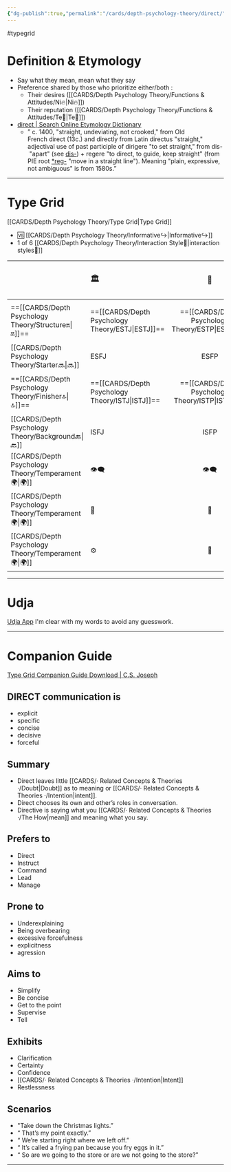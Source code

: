 ```yaml
---
{"dg-publish":true,"permalink":"/cards/depth-psychology-theory/direct/","created":"2023-01-01T13:12:17.828+01:00","updated":"2023-04-26T17:59:14.494+02:00"}
---
```


#typegrid 
# Definition & Etymology 
- Say what they mean, mean what they say 
- Preference shared by those who prioritize either/both : 
	- Their desires ([[CARDS/Depth Psychology Theory/Functions & Attitudes/Ni🔥\|Ni🔥]])
	- Their reputation ([[CARDS/Depth Psychology Theory/Functions & Attitudes/Te🏹\|Te🏹]])
- [direct | Search Online Etymology Dictionary](https://www.etymonline.com/search?q=direct)
	- ” c. 1400, "straight, undeviating, not crooked," from Old French direct (13c.) and directly from Latin directus "straight," adjectival use of past participle of dirigere "to set straight," from dis- "apart" (see [dis-](https://www.etymonline.com/word/dis-?ref=etymonline_crossreference "Etymology, meaning and definition of dis- ")) + regere "to direct, to guide, keep straight" (from PIE root [*reg-](https://www.etymonline.com/word/*reg-?ref=etymonline_crossreference "Etymology, meaning and definition of *reg- ") "move in a straight line"). Meaning "plain, expressive, not ambiguous" is from 1580s.”
---
# Type Grid 
[[CARDS/Depth Psychology Theory/Type Grid\|Type Grid]]
- 🆚 [[CARDS/Depth Psychology Theory/Informative↪️\|Informative↪️]] 
- 1 of 6 [[CARDS/Depth Psychology Theory/Interaction Style💬\|interaction styles💬]] 

|                      | <font size="4"> 🏛️</font>   |  <font size="4"> 🧰</font>   | <font size="4"> 🔮</font> | <font size="4"> 🦄</font>    | [[CARDS/Depth Psychology Theory/Interaction Style💬\|💬]]                      |   [[CARDS/Depth Psychology Theory/Interaction Style💬\|💬]]                           |   [[CARDS/Depth Psychology Theory/Interaction Style💬\|💬]]                    |
|:-------------------- |:--------------------- |:---------------------:|:------------------------- |:--------------------- |:--------------------- |:-------------------------- |:--------------------- |
| ==[[CARDS/Depth Psychology Theory/Structure🔛\|🔛]]==  | ==[[CARDS/Depth Psychology Theory/ESTJ\|ESTJ]]==              |       ==[[CARDS/Depth Psychology Theory/ESTP\|ESTP]]==        | ==[[CARDS/Depth Psychology Theory/ENTJ\|ENTJ]]==                  | ==[[CARDS/Depth Psychology Theory/ENFJ\|ENFJ]]==              |==[[CARDS/Depth Psychology Theory/Direct➡️\|➡️]]==         | 👋     | 🏆   |
|  [[CARDS/Depth Psychology Theory/Starter🔜\|🔜]]     |  ESFJ           |      ESFP    |  ENTP           | ENFP|↪️|👋        | 🏃|
| ==[[CARDS/Depth Psychology Theory/Finisher🔝\|🔝]]==   | ==[[CARDS/Depth Psychology Theory/ISTJ\|ISTJ]]==              |       ==[[CARDS/Depth Psychology Theory/ISTP\|ISTP]]==        | ==[[CARDS/Depth Psychology Theory/INTJ\|INTJ]]==                  | ==[[CARDS/Depth Psychology Theory/INFJ\|INFJ]]==              | ==[[CARDS/Depth Psychology Theory/Direct➡️\|➡️]]==      | 🧘‍♂️ | 🏃 |
| [[CARDS/Depth Psychology Theory/Background🔙\|🔙]] | ISFJ           |      ISFP       | INTP                | INFP         | ↪️ |🧘‍♂️| 🏆  |
|  [[CARDS/Depth Psychology Theory/Temperament🌍\|🌍]]                     | 👁️‍🗨️ | 👁️‍🗨️ | 🧲        | 🧲    |                       |                            |                       |
|  [[CARDS/Depth Psychology Theory/Temperament🌍\|🌍]]                     | 🐜 |  🦊  | 🦊     | 🐜                       |                            |                       |
|  [[CARDS/Depth Psychology Theory/Temperament🌍\|🌍]]                     | ⚙️  |  👀   |⚙️      |👀  |                       |                            |                           |

---
# Udja
[Udja App](https://www.udja.app/#/)
I'm clear with my words to avoid any guesswork.

---
# Companion Guide 
[Type Grid Companion Guide Download | C.S. Joseph](https://csjoseph.life/type-grid-companion-guide-download/)
## **DIRECT communication is** 
-   explicit
-   specific
-   concise
-   decisive
-   forceful  
## **Summary**
  - Direct leaves little [[CARDS/· Related Concepts & Theories ·/Doubt\|Doubt]] as to meaning or [[CARDS/· Related Concepts & Theories ·/Intention\|intent]].
  - Direct chooses its own and other’s roles in conversation.
  - Directive is saying what you [[CARDS/· Related Concepts & Theories ·/The How\|mean]] and meaning what you say.
## **Prefers to** 
-   Direct
-   Instruct
-   Command
-   Lead
-   Manage

## **Prone to** 
-   Underexplaining
-   Being overbearing
-   excessive forcefulness
-   explicitness
-   agression

## **Aims to**
-   Simplify
-   Be concise
-   Get to the point
-   Supervise
-   Tell

## **Exhibits**
-   Clarification
-   Certainty
-   Confidence
-   [[CARDS/· Related Concepts & Theories ·/Intention\|Intent]]
-   Restlessness 

## **Scenarios**
-   "Take down the Christmas lights.”
- “ That’s my point exactly.”
-   “ We’re starting right where we left off.”
-   “ It’s called a frying pan because you fry eggs in it.”
-   “ So are we going to the store or are we not going to the store?”

---




